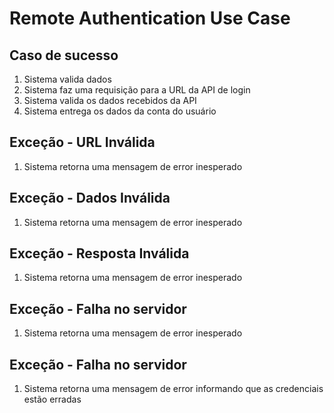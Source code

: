 # Remote Authentication Use Case

## Caso de sucesso

1. Sistema valida dados
2. Sistema faz uma requisição para a URL da API de login
3. Sistema valida os dados recebidos da API
4. Sistema entrega os dados da conta do usuário

## Exceção - URL Inválida

1. Sistema retorna uma mensagem de error inesperado

## Exceção - Dados Inválida

1. Sistema retorna uma mensagem de error inesperado

## Exceção - Resposta Inválida

1. Sistema retorna uma mensagem de error inesperado

## Exceção - Falha no servidor

1. Sistema retorna uma mensagem de error inesperado

## Exceção - Falha no servidor

1. Sistema retorna uma mensagem de error informando que as credenciais estão erradas
 